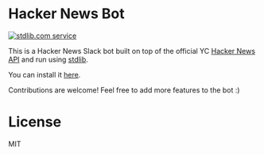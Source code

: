 # Hacker News Bot
[![stdlib.com service](https://img.shields.io/badge/stdlib-0.1.7-green.svg?raw=true "stdlib.com service")](https://stdlib.com/services/nemo/slack-bot)

This is a Hacker News Slack bot built on top of the official YC [Hacker News API](https://github.com/HackerNews/API) and run using [stdlib](https://stdlib.com/services/nemo/slack-bot).

You can install it [here](https://f.stdlib.com/nemo/slack-bot).

Contributions are welcome! Feel free to add more features to the bot :)

# License
MIT

